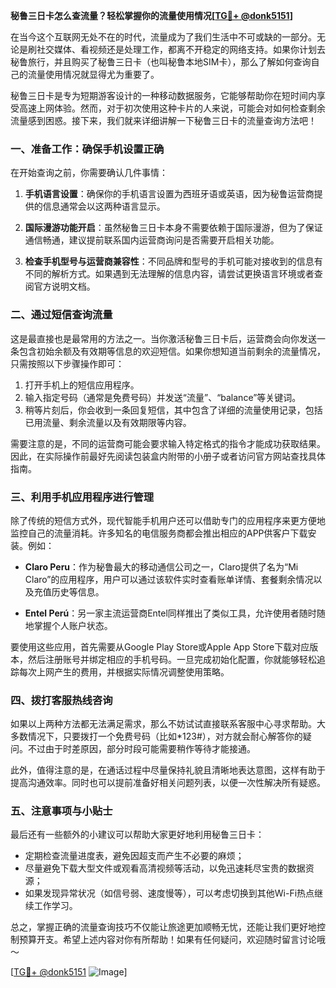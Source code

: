 **秘鲁三日卡怎么查流量？轻松掌握你的流量使用情况[[TG💪+ @donk5151](https://t.me/s/donk5151)]**

在当今这个互联网无处不在的时代，流量成为了我们生活中不可或缺的一部分。无论是刷社交媒体、看视频还是处理工作，都离不开稳定的网络支持。如果你计划去秘鲁旅行，并且购买了秘鲁三日卡（也叫秘鲁本地SIM卡），那么了解如何查询自己的流量使用情况就显得尤为重要了。

秘鲁三日卡是专为短期游客设计的一种移动数据服务，它能够帮助你在短时间内享受高速上网体验。然而，对于初次使用这种卡片的人来说，可能会对如何检查剩余流量感到困惑。接下来，我们就来详细讲解一下秘鲁三日卡的流量查询方法吧！

### **一、准备工作：确保手机设置正确**

在开始查询之前，你需要确认几件事情：

1. **手机语言设置**：确保你的手机语言设置为西班牙语或英语，因为秘鲁运营商提供的信息通常会以这两种语言显示。
   
2. **国际漫游功能开启**：虽然秘鲁三日卡本身不需要依赖于国际漫游，但为了保证通信畅通，建议提前联系国内运营商询问是否需要开启相关功能。

3. **检查手机型号与运营商兼容性**：不同品牌和型号的手机可能对接收到的信息有不同的解析方式。如果遇到无法理解的信息内容，请尝试更换语言环境或者查阅官方说明文档。

### **二、通过短信查询流量**

这是最直接也是最常用的方法之一。当你激活秘鲁三日卡后，运营商会向你发送一条包含初始余额及有效期等信息的欢迎短信。如果你想知道当前剩余的流量情况，只需按照以下步骤操作即可：

1. 打开手机上的短信应用程序。
2. 输入指定号码（通常是免费号码）并发送“流量”、“balance”等关键词。
3. 稍等片刻后，你会收到一条回复短信，其中包含了详细的流量使用记录，包括已用流量、剩余流量以及有效期限等内容。

需要注意的是，不同的运营商可能会要求输入特定格式的指令才能成功获取结果。因此，在实际操作前最好先阅读包装盒内附带的小册子或者访问官方网站查找具体指南。

### **三、利用手机应用程序进行管理**

除了传统的短信方式外，现代智能手机用户还可以借助专门的应用程序来更方便地监控自己的流量消耗。许多知名的电信服务商都会推出相应的APP供客户下载安装。例如：

- **Claro Peru**：作为秘鲁最大的移动通信公司之一，Claro提供了名为“Mi Claro”的应用程序，用户可以通过该软件实时查看账单详情、套餐剩余情况以及充值历史等信息。
  
- **Entel Perú**：另一家主流运营商Entel同样推出了类似工具，允许使用者随时随地掌握个人账户状态。

要使用这些应用，首先需要从Google Play Store或Apple App Store下载对应版本，然后注册账号并绑定相应的手机号码。一旦完成初始化配置，你就能够轻松追踪每次上网产生的费用，并根据实际情况调整使用策略。

### **四、拨打客服热线咨询**

如果以上两种方法都无法满足需求，那么不妨试试直接联系客服中心寻求帮助。大多数情况下，只要拨打一个免费号码（比如*123#），对方就会耐心解答你的疑问。不过由于时差原因，部分时段可能需要稍作等待才能接通。

此外，值得注意的是，在通话过程中尽量保持礼貌且清晰地表达意图，这样有助于提高沟通效率。同时也可以提前准备好相关问题列表，以便一次性解决所有疑惑。

### **五、注意事项与小贴士**

最后还有一些额外的小建议可以帮助大家更好地利用秘鲁三日卡：

- 定期检查流量进度表，避免因超支而产生不必要的麻烦；
- 尽量避免下载大型文件或观看高清视频等活动，以免迅速耗尽宝贵的数据资源；
- 如果发现异常状况（如信号弱、速度慢等），可以考虑切换到其他Wi-Fi热点继续工作学习。

总之，掌握正确的流量查询技巧不仅能让旅途更加顺畅无忧，还能让我们更好地控制预算开支。希望上述内容对你有所帮助！如果有任何疑问，欢迎随时留言讨论哦～

[[TG💪+ @donk5151](https://t.me/s/donk5151) ![Image](https://i.postimg.cc/rwNCRYN7/Snipaste-2025-04-30-17-27-05.png)]